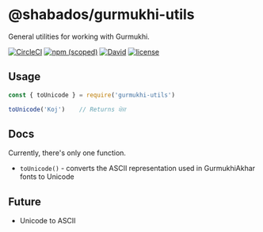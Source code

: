 # @shabados/gurmukhi-utils
General utilities for working with Gurmukhi.

[![CircleCI](https://img.shields.io/circleci/project/github/ShabadOS/gurmukhi-utils.svg?style=for-the-badge)](https://circleci.com/gh/ShabadOS/gurmukhi-utils)
[![npm (scoped)](https://img.shields.io/npm/v/@shabados/gurmukhi-utils.svg?style=for-the-badge)](https://www.npmjs.com/package/@shabados/gurmukhi-utils)
[![David](https://img.shields.io/david/ShabadOS/gurmukhi-utils.svg?style=for-the-badge)]()
[![license](https://img.shields.io/github/license/ShabadOS/gurmukhi-utils.svg?style=for-the-badge)]()


## Usage

```javascript
const { toUnicode } = require('gurmukhi-utils')

toUnicode('Koj')    // Returns ਖੋਜ
```

## Docs

Currently, there's only one function.

- `toUnicode()` - converts the ASCII representation used in GurmukhiAkhar fonts to Unicode


## Future
- Unicode to ASCII
